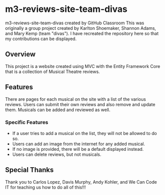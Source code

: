 # m3-reviews-site-team-divas
m3-reviews-site-team-divas created by GitHub Classroom
This was originally a group project created by Karlton Shoemaker, Shannon Adams, and Mary Kemp (team "divas"). I have recreated the repository here so that my contributions can be displayed.

## Overview
This project is a website created using MVC with the Entity Framework Core that is a collection of Musical Theatre reviews. 

## Features
There are pages for each musical on the site with a list of the various reviews. Users can submit their own reviews and also remove and update them. Musicals can be added and reviewed as well.

### Specific Features
* If a user tries to add a musical on the list, they will not be allowed to do so.
* Users can add an image from the internet for any added musical.
* If no image is provided, there will be a default displayed instead.
* Users can delete reviews, but not musicals.

## Special Thanks
Thank you to Carlos Lopez, Davis Murphy, Andy Kohler, and We Can Code IT for teaching us how to do all of this!!!
